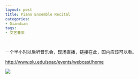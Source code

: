 ```yaml
---
layout: post
title: Piano Ensemble Recital
categories:
- Diandian
tags:
- 文艺青年

---
```

<p>一个半小时以后听音乐会，现场直播，链接在此，国内应该可以看。<br /></p>
<p><a href="http://www.plu.edu/soac/events/webcast/home"></a><a href="http://www.plu.edu/soac/events/webcast/home">http://www.plu.edu/soac/events/webcast/home</a></p>
<p><a href="http://www.plu.edu/soac/events/webcast/home"> </a><img src="http://m2.img.srcdd.com/farm5/d/2012/1116/10/AEC0A2A38E8ED7D6DBE51D9665C58AE8_B500_900_500_229.JPEG" /><br /></p>